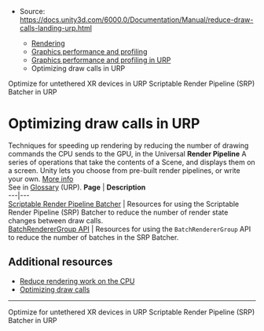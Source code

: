 * Source: https://docs.unity3d.com/6000.0/Documentation/Manual/reduce-draw-calls-landing-urp.html

  * [Rendering](https://docs.unity3d.com/6000.0/Documentation/Manual/rendering-and-post-processing.html)
  * [Graphics performance and profiling](https://docs.unity3d.com/6000.0/Documentation/Manual/graphics-performance-profiling.html)
  * [Graphics performance and profiling in URP](https://docs.unity3d.com/6000.0/Documentation/Manual/graphics-performance-and-profiling-in-urp.html)
  * Optimizing draw calls in URP


[](https://docs.unity3d.com/6000.0/Documentation/Manual/urp/xr-untethered-device-optimization.html)
Optimize for untethered XR devices in URP
[](https://docs.unity3d.com/6000.0/Documentation/Manual/SRPBatcher-landing.html)
Scriptable Render Pipeline (SRP) Batcher in URP
# Optimizing draw calls in URP
Techniques for speeding up rendering by reducing the number of drawing commands the CPU sends to the GPU, in the Universal **Render Pipeline** A series of operations that take the contents of a Scene, and displays them on a screen. Unity lets you choose from pre-built render pipelines, or write your own. [More info](https://docs.unity3d.com/6000.0/Documentation/Manual/render-pipelines.html)  
See in [Glossary](https://docs.unity3d.com/6000.0/Documentation/Manual/Glossary.html#Renderpipeline) (URP).
**Page** | **Description**  
---|---  
[Scriptable Render Pipeline Batcher](https://docs.unity3d.com/6000.0/Documentation/Manual/SRPBatcher-landing.html) | Resources for using the Scriptable Render Pipeline (SRP) Batcher to reduce the number of render state changes between draw calls.  
[BatchRendererGroup API](https://docs.unity3d.com/6000.0/Documentation/Manual/batch-renderer-group.html) | Resources for using the `BatchRendererGroup` API to reduce the number of batches in the SRP Batcher.  
## Additional resources
  * [Reduce rendering work on the CPU](https://docs.unity3d.com/6000.0/Documentation/Manual/urp/reduce-rendering-work-on-cpu.html)
  * [Optimizing draw calls](https://docs.unity3d.com/6000.0/Documentation/Manual/reduce-draw-calls-landing.html)


* * *
[](https://docs.unity3d.com/6000.0/Documentation/Manual/urp/xr-untethered-device-optimization.html)
Optimize for untethered XR devices in URP
[](https://docs.unity3d.com/6000.0/Documentation/Manual/SRPBatcher-landing.html)
Scriptable Render Pipeline (SRP) Batcher in URP
